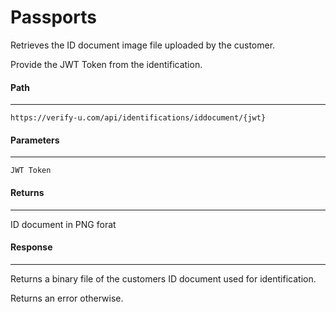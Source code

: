 # Passports

Retrieves the ID document image file uploaded by the customer.

Provide the JWT Token from the identification.

#### Path
***
`https://verify-u.com/api/identifications/iddocument/{jwt}`

#### Parameters
***
`JWT Token`

#### Returns
***
ID document in PNG forat

#### Response
***
Returns a binary file of the customers ID document used for identification.

Returns an error otherwise.